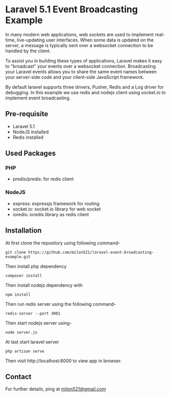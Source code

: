 # Laravel 5.1 Event Broadcasting Example

In many modern web applications, web sockets are used to implement real-time, live-updating user interfaces. When some data is updated on the server, a message is typically sent over a websocket connection to be handled by the client.

To assist you in building these types of applications, Laravel makes it easy to "broadcast" your events over a websocket connection. Broadcasting your Laravel events allows you to share the same event names between your server-side code and your client-side JavaScript framework.

By default laravel supports three drivers, Pusher, Redis and a Log driver for debugging. In this example we use redis and nodejs client using socket.io to implement event broadcasting.

## Pre-requisite

+ Laravel 5.1
+ NodeJS installed
+ Redis installed

## Used Packages

### PHP

+ predis/predis: for redis client

### NodeJS

+ express: expressjs framework for routing
+ socket.io: socket.io library for web socket
+ ioredis: ioredis library as redis client

## Installation

At first clone the repository using following command-

```
git clone https://github.com/milon521/laravel-event-broadcasting-example.git
```

Then install php dependency 

```
composer install
```

Then install nodejs dependency with

```
npm install
```

Then run redis server using the following command-

```
redis-server --port 3001
```

Then start nodejs server using-

```
node server.js
```

At last start laravel server 

```
php artisan serve
```

Then visit http://localhost:8000 to view app in browser.

## Contact

For further details, ping at milon521@gmail.com